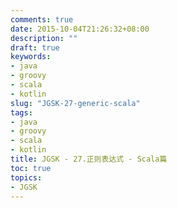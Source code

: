 ```yaml
---
comments: true
date: 2015-10-04T21:26:32+08:00
description: ""
draft: true
keywords:
- java
- groovy
- scala
- kotlin
slug: "JGSK-27-generic-scala"
tags:
- java
- groovy
- scala
- kotlin
title: JGSK - 27.正则表达式 - Scala篇
toc: true
topics:
- JGSK
---
```


